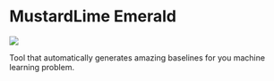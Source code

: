 # MustardLime Emerald
<img src="https://i.ibb.co/JkgGjCR/emerald.png" align="center">

Tool that automatically generates amazing baselines for you machine learning problem.
